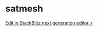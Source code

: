 # satmesh

[Edit in StackBlitz next generation editor ⚡️](https://stackblitz.com/~/github.com/arnavmehta7/satmesh)